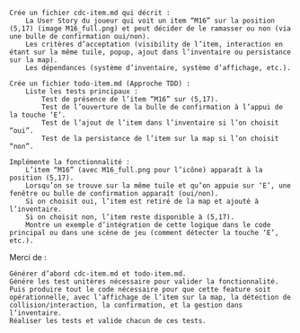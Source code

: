     Crée un fichier cdc-item.md qui décrit :
        La User Story du joueur qui voit un item “M16” sur la position (5,17) (image M16_full.png) et peut décider de le ramasser ou non (via une bulle de confirmation oui/non).
        Les critères d’acceptation (visibility de l’item, interaction en étant sur la même tuile, popup, ajout dans l’inventaire ou persistance sur la map).
        Les dépendances (système d’inventaire, système d’affichage, etc.).

    Crée un fichier todo-item.md (Approche TDD) :
        Liste les tests principaux :
            Test de présence de l’item “M16” sur (5,17).
            Test de l’ouverture de la bulle de confirmation à l’appui de la touche ‘E’.
            Test de l’ajout de l’item dans l’inventaire si l’on choisit “oui”.
            Test de la persistance de l’item sur la map si l’on choisit “non”.

    Implémente la fonctionnalité :
        L’item “M16” (avec M16_full.png pour l’icône) apparaît à la position (5,17).
        Lorsqu’on se trouve sur la même tuile et qu’on appuie sur ‘E’, une fenêtre ou bulle de confirmation apparaît (oui/non).
        Si on choisit oui, l’item est retiré de la map et ajouté à l’inventaire.
        Si on choisit non, l’item reste disponible à (5,17).
        Montre un exemple d’intégration de cette logique dans le code principal ou dans une scène de jeu (comment détecter la touche ‘E’, etc.).

Merci de :

    Générer d’abord cdc-item.md et todo-item.md.
    Génére les test unitères nécessaire pour valider la fonctionnalité.
    Puis produire tout le code nécessaire pour que cette feature soit opérationnelle, avec l’affichage de l’item sur la map, la détection de collision/interaction, la confirmation, et la gestion dans l’inventaire.
    Réaliser les tests et valide chacun de ces tests.